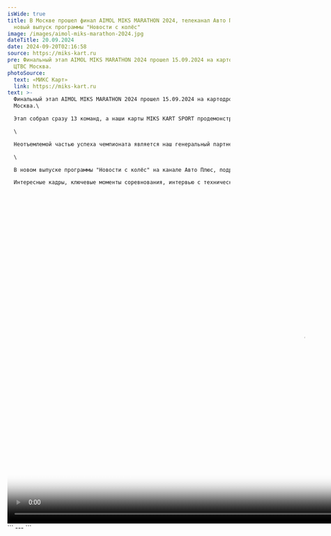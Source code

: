 ```yaml
---
isWide: true
title: В Москве прошел финал AIMOL MIKS MARATHON 2024, телеканал Авто Плюс,
  новый выпуск программы "Новости с колёс"
image: /images/aimol-miks-marathon-2024.jpg
dateTitle: 20.09.2024
date: 2024-09-20T02:16:58
source: https://miks-kart.ru
pre: Финальный этап AIMOL MIKS MARATHON 2024 прошел 15.09.2024 на картодроме
  ЦТВС Москва.
photoSource:
  text: «МИКС Карт»
  link: https://miks-kart.ru
text: >-
  Финальный этап AIMOL MIKS MARATHON 2024 прошел 15.09.2024 на картодроме ЦТВС
  Москва.\

  Этап собрал сразу 13 команд, а наши карты MIKS KART SPORT продемонстрировали исключительную выносливость и надежность, выдержав невероятную нагрузку. За время гонки пилоты преодолели более 1500 км, а максимальная скорость достигла 90 км/ч! Под палящим солнцем и в условиях ночной езды техника не подвела ни на минуту, подтверждая высокое качество и мощность.\

  \

  Неотъемлемой частью успеха чемпионата является наш генеральный партнер, компания @aimol_russia. AIMOL — это производитель премиальных моторных масел и смазочных материалов, который зарекомендовал себя как надежный партнер в экстремальных условиях автоспорта. С более чем 1000 наименований продуктов, AIMOL предлагает решения для всех отраслей промышленности, включая технику, которая участвует в наших соревнованиях.\

  \

  В новом выпуске программы "Новости с колёс" на канале Авто Плюс, подробности о том, как прошел финальный этап командного чемпионата на выносливость AIMOL MIKS MARATHON 2024.\

  Интересные кадры, ключевые моменты соревнования, интервью с техническим директором - ждёт Вас в выпуске!


  ```

  <video autoplay="" muted="" loop="" disablepictureinpicture="" webkit-playsinline="" playsinline="" pip="false" poster="/local/templates/new/images/pic/bg_main.jpg" style="width: 1334.03px; min-width: 0px; height: 750.391px; min-height: 0px;">
  					<source src="https://miks-karting.ru/upload/video/intro.webm" type="video/webm">
  					<source src="https://miks-karting.ru/upload/video/intro.mp4" type="video/mp4">
  				</video>
  ```
---
```

